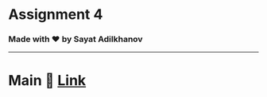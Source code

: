 # Assignment 4
### Made with :heart: by Sayat Adilkhanov


---


# Main 🚀 [Link](Main.java)

```java

```
